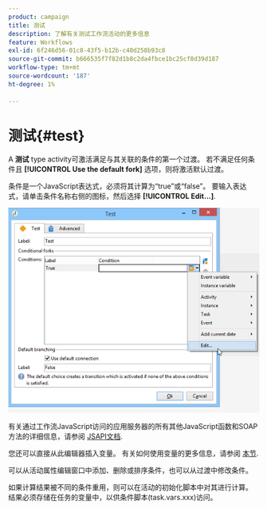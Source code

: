 ```yaml
---
product: campaign
title: 测试
description: 了解有关测试工作流活动的更多信息
feature: Workflows
exl-id: 6f246d56-01c8-43f5-b12b-c40d258b93c8
source-git-commit: b666535f7f82d1b8c2da4fbce1bc25cf8d39d187
workflow-type: tm+mt
source-wordcount: '187'
ht-degree: 1%

---
```


# 测试{#test}



A **测试** type activity可激活满足与其关联的条件的第一个过渡。 若不满足任何条件且 **[!UICONTROL Use the default fork]** 选项，则将激活默认过渡。

条件是一个JavaScript表达式，必须将其计算为“true”或“false”。 要输入表达式，请单击条件名称右侧的图标，然后选择 **[!UICONTROL Edit...]**.

![](assets/edit_test.png)

有关通过工作流JavaScript访问的应用服务器的所有其他JavaScript函数和SOAP方法的详细信息，请参阅 [JSAPI文档](https://experienceleague.adobe.com/developer/campaign-api/api/index.html?lang=zh-Hans).

您还可以直接从此编辑器插入变量。 有关如何使用变量的更多信息，请参阅 [本节](javascript-scripts-and-templates.md#variables).

可以从活动属性编辑窗口中添加、删除或排序条件，也可以从过渡中修改条件。

如果计算结果被不同的条件重用，则可以在活动的初始化脚本中对其进行计算。 结果必须存储在任务的变量中，以供条件脚本(task.vars.xxx)访问。
